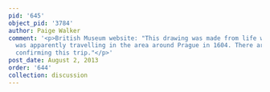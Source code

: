 ```yaml
---
pid: '645'
object_pid: '3784'
author: Paige Walker
comment: '<p>British Museum website: "This drawing was made from life when Brueghel
  was apparently travelling in the area around Prague in 1604. There are no documents
  confirming this trip."</p>'
post_date: August 2, 2013
order: '644'
collection: discussion
---
```


